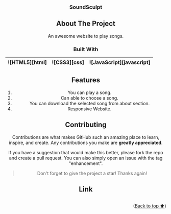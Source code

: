 <a name="readme-top"></a>

<div align="center">
  <h3>SoundSculpt</h3>

## About The Project
An awesome website to play songs.

### Built With
| ![HTML5][html] | ![CSS3][css] | ![JavaScript][javascript] |
| --- | --- | --- |

## Features
1. You can play a song.
2. Can able to choose a song.
3. You can download the selected song from about section.
4. Responsive Website.




## Contributing
Contributions are what makes GitHub such an amazing place to learn, inspire, and create. Any contributions you make are **greatly appreciated**.

If you have a suggestion that would make this better, please fork the repo and create a pull request. You can also simply open an issue with the tag "enhancement".

> Don't forget to give the project a star! Thanks again!


## Link
```https://github.com/Rohan0515
```



<p align="right">(<a href="#readme-top">Back to top ⬆️</a>)</p>



